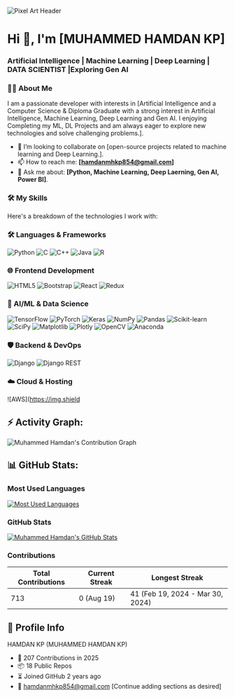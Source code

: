 ![Pixel Art Header](https://user-images.githubusercontent.com/74038190/225813708-98b745f2-7d22-48cf-9150-083f1b00d6c9.gif)

# Hi 👋, I'm [MUHAMMED HAMDAN KP]

### Artificial Intelligence | Machine Learning | Deep Learning | DATA SCIENTIST |Exploring Gen AI

### 👨‍💻 About Me
I am a passionate developer with interests in [Artificial Intelligence and a Computer Science & Diploma Graduate with a strong interest in Artificial Intelligence, Machine Learning, Deep Learning and Gen AI. I enjoying Completing my ML, DL Projects and am always eager to explore new technologies and solve challenging problems.]. 

- 👯 I’m looking to collaborate on [open-source projects related to machine learning and Deep Learning.].
- 📫 How to reach me: **[hamdanmhkp854@gmail.com]**
- 💬 Ask me about: **[Python, Machine Learning, Deep Laerning, Gen AI, Power BI]**.

### 🛠️ My Skills
Here's a breakdown of the technologies I work with:

### 🛠️ Languages & Frameworks
![Python](https://img.shields.io/badge/python-3670A0?style=for-the-badge&logo=python&logoColor=ffdd54)
![C](https://img.shields.io/badge/C-00599C?style=for-the-badge&logo=c&logoColor=white)
![C++](https://img.shields.io/badge/C%2B%2B-00599C?style=for-the-badge&logo=c%2B%2B&logoColor=white)
![Java](https://img.shields.io/badge/Java-007396?style=for-the-badge&logo=java&logoColor=white)
![R](https://img.shields.io/badge/R-276DC3?style=for-the-badge&logo=r&logoColor=white)

### 🌐 Frontend Development
![HTML5](https://img.shields.io/badge/HTML5-E34F26?style=for-the-badge&logo=html5&logoColor=white)
![Bootstrap](https://img.shields.io/badge/Bootstrap-7952B3?style=for-the-badge&logo=bootstrap&logoColor=white)
![React](https://img.shields.io/badge/React-20232A?style=for-the-badge&logo=react&logoColor=61DAFB)
![Redux](https://img.shields.io/badge/Redux-764ABC?style=for-the-badge&logo=redux&logoColor=white)

### 🧠 AI/ML & Data Science
![TensorFlow](https://img.shields.io/badge/TensorFlow-FF6F00?style=for-the-badge&logo=tensorflow&logoColor=white)
![PyTorch](https://img.shields.io/badge/PyTorch-EE4C2C?style=for-the-badge&logo=pytorch&logoColor=white)
![Keras](https://img.shields.io/badge/Keras-D00000?style=for-the-badge&logo=keras&logoColor=white)
![NumPy](https://img.shields.io/badge/NumPy-013243?style=for-the-badge&logo=numpy&logoColor=white)
![Pandas](https://img.shields.io/badge/Pandas-150458?style=for-the-badge&logo=pandas&logoColor=white)
![Scikit-learn](https://img.shields.io/badge/Scikit--learn-F7931E?style=for-the-badge&logo=scikit-learn&logoColor=white)
![SciPy](https://img.shields.io/badge/SciPy-8C5523?style=for-the-badge&logo=scipy&logoColor=white)
![Matplotlib](https://img.shields.io/badge/Matplotlib-11557C?style=for-the-badge&logo=matplotlib&logoColor=white)
![Plotly](https://img.shields.io/badge/Plotly-3F4F75?style=for-the-badge&logo=plotly&logoColor=white)
![OpenCV](https://img.shields.io/badge/OpenCV-5C3EE8?style=for-the-badge&logo=opencv&logoColor=white)
![Anaconda](https://img.shields.io/badge/Anaconda-44A833?style=for-the-badge&logo=anaconda&logoColor=white)

### 🛡️ Backend & DevOps
![Django](https://img.shields.io/badge/Django-092E20?style=for-the-badge&logo=django&logoColor=white)
![Django REST](https://img.shields.io/badge/Django_REST-00C853?style=for-the-badge&logo=django-rest-framework&logoColor=white)

### ☁️ Cloud & Hosting
![AWS](https://img.shield

## ⚡ Activity Graph:

![Muhammed Hamdan's Contribution Graph](https://activity-graph.herokuapp.com/graph?username=yourusername&theme=react-dark&hide_border=true)

## 📊 GitHub Stats:

### Most Used Languages
[![Most Used Languages](https://github-readme-stats.vercel.app/api/top-langs/?username=yourusername&theme=radical&layout=compact)](https://github.com/anuraghazra/github-readme-stats)

### GitHub Stats
[![Muhammed Hamdan's GitHub Stats](https://github-readme-stats.vercel.app/api?username=yourusername&show_icons=true&theme=radical)](https://github.com/anuraghazra/github-readme-stats)

### Contributions
| Total Contributions | Current Streak | Longest Streak |
|--------------------|----------------|---------------|
| 713                | 0 (Aug 19)     | 41 (Feb 19, 2024 - Mar 30, 2024) |

## 👤 Profile Info
HAMDAN KP (MUHAMMED HAMDAN KP)

- 🌟 207 Contributions in 2025
- 📦 18 Public Repos
- ⏳ Joined GitHub 2 years ago
- 📧 [hamdanmhkp854@gmail.com](hamdanmhkp854@gmail.com)
[Continue adding sections as desired]
